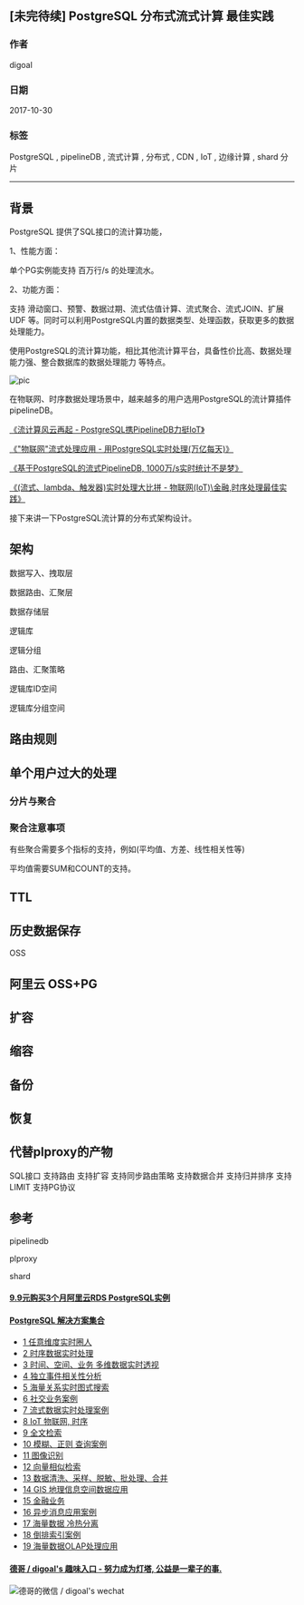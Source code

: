 ## [未完待续] PostgreSQL 分布式流式计算 最佳实践
                   
### 作者  
digoal  
  
### 日期   
2017-10-30   
    
### 标签  
PostgreSQL , pipelineDB , 流式计算 , 分布式 , CDN , IoT , 边缘计算 , shard 分片    
              
----              
               
## 背景        
PostgreSQL 提供了SQL接口的流计算功能，

1、性能方面：

单个PG实例能支持 百万行/s 的处理流水。

2、功能方面：

支持 滑动窗口、预警、数据过期、流式估值计算、流式聚合、流式JOIN、扩展UDF 等。同时可以利用PostgreSQL内置的数据类型、处理函数，获取更多的数据处理能力。

使用PostgreSQL的流计算功能，相比其他流计算平台，具备性价比高、数据处理能力强、整合数据库的数据处理能力 等特点。

![pic](20170727_02_pic_001.jpg)

在物联网、时序数据处理场景中，越来越多的用户选用PostgreSQL的流计算插件pipelineDB。

[《流计算风云再起 - PostgreSQL携PipelineDB力挺IoT》](../201612/20161220_01.md)  

[《"物联网"流式处理应用 - 用PostgreSQL实时处理(万亿每天)》](../201512/20151215_01.md)  

[《基于PostgreSQL的流式PipelineDB, 1000万/s实时统计不是梦》](../201510/20151015_01.md)  

[《(流式、lambda、触发器)实时处理大比拼 - 物联网(IoT)\金融,时序处理最佳实践》](../201705/20170518_01.md)  

接下来讲一下PostgreSQL流计算的分布式架构设计。

## 架构

数据写入、拽取层

数据路由、汇聚层

数据存储层

逻辑库

逻辑分组

路由、汇聚策略

逻辑库ID空间

逻辑库分组空间


## 路由规则



## 单个用户过大的处理

### 分片与聚合

### 聚合注意事项

有些聚合需要多个指标的支持，例如(平均值、方差、线性相关性等)

平均值需要SUM和COUNT的支持。





## TTL


## 历史数据保存

OSS


## 阿里云 OSS+PG


## 扩容

## 缩容


## 备份

## 恢复


## 代替plproxy的产物
SQL接口
支持路由
支持扩容
支持同步路由策略
支持数据合并
支持归并排序
支持LIMIT
支持PG协议


## 参考

pipelinedb

plproxy

shard

  
  
  
  
  
  
  
  
  
  
  
  
  
  
  
  
  
  
  
  
  
  
  
  
  
  
  
  
  
  
  
  
  
  
  
  
  
  
  
  
  
  
  
  
  
  
  
  
  
  
  
  
  
  
  
#### [9.9元购买3个月阿里云RDS PostgreSQL实例](https://www.aliyun.com/database/postgresqlactivity "57258f76c37864c6e6d23383d05714ea")
  
  
#### [PostgreSQL 解决方案集合](https://yq.aliyun.com/topic/118 "40cff096e9ed7122c512b35d8561d9c8")
- [1 任意维度实时圈人](https://yq.aliyun.com/topic/118 "40cff096e9ed7122c512b35d8561d9c8")
- [2 时序数据实时处理](https://yq.aliyun.com/topic/118 "40cff096e9ed7122c512b35d8561d9c8")
- [3 时间、空间、业务 多维数据实时透视](https://yq.aliyun.com/topic/118 "40cff096e9ed7122c512b35d8561d9c8")
- [4 独立事件相关性分析](https://yq.aliyun.com/topic/118 "40cff096e9ed7122c512b35d8561d9c8")
- [5 海量关系实时图式搜索](https://yq.aliyun.com/topic/118 "40cff096e9ed7122c512b35d8561d9c8")
- [6 社交业务案例](https://yq.aliyun.com/topic/118 "40cff096e9ed7122c512b35d8561d9c8")
- [7 流式数据实时处理案例](https://yq.aliyun.com/topic/118 "40cff096e9ed7122c512b35d8561d9c8")
- [8 IoT 物联网, 时序](https://yq.aliyun.com/topic/118 "40cff096e9ed7122c512b35d8561d9c8")
- [9 全文检索](https://yq.aliyun.com/topic/118 "40cff096e9ed7122c512b35d8561d9c8")
- [10 模糊、正则 查询案例](https://yq.aliyun.com/topic/118 "40cff096e9ed7122c512b35d8561d9c8")
- [11 图像识别](https://yq.aliyun.com/topic/118 "40cff096e9ed7122c512b35d8561d9c8")
- [12 向量相似检索](https://yq.aliyun.com/topic/118 "40cff096e9ed7122c512b35d8561d9c8")
- [13 数据清洗、采样、脱敏、批处理、合并](https://yq.aliyun.com/topic/118 "40cff096e9ed7122c512b35d8561d9c8")
- [14 GIS 地理信息空间数据应用](https://yq.aliyun.com/topic/118 "40cff096e9ed7122c512b35d8561d9c8")
- [15 金融业务](https://yq.aliyun.com/topic/118 "40cff096e9ed7122c512b35d8561d9c8")
- [16 异步消息应用案例](https://yq.aliyun.com/topic/118 "40cff096e9ed7122c512b35d8561d9c8")
- [17 海量数据 冷热分离](https://yq.aliyun.com/topic/118 "40cff096e9ed7122c512b35d8561d9c8")
- [18 倒排索引案例](https://yq.aliyun.com/topic/118 "40cff096e9ed7122c512b35d8561d9c8")
- [19 海量数据OLAP处理应用](https://yq.aliyun.com/topic/118 "40cff096e9ed7122c512b35d8561d9c8")
  
  
#### [德哥 / digoal's 趣味入口 - 努力成为灯塔, 公益是一辈子的事.](https://github.com/digoal/blog/blob/master/README.md "22709685feb7cab07d30f30387f0a9ae")
  
  
![德哥的微信 / digoal's wechat](../pic/digoal_weixin.jpg "f7ad92eeba24523fd47a6e1a0e691b59")
  

